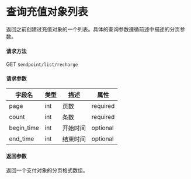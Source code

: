 # 查询充值对象列表

返回之前创建过充值对象的一个列表。具体的查询参数遵循前述中描述的分页参数。

#### 请求方法

GET `$endpoint/list/recharge`

#### 请求参数

| 字段名 | 类型   | 描述                                        | 属性     |
| ------ | ------ | ------------------------------------------- | -------- |
| page     | int | 页数 | required |
| count     | int | 条数 | required |
| begin_time     | int | 开始时间 | optional |
| end_time     | int | 结束时间 | optional |

#### 返回参数

返回一个支付对象的分页格式数组。
